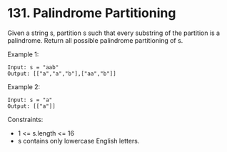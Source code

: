 # 131. Palindrome Partitioning

Given a string s, partition s such that every substring of the partition is a palindrome. Return all possible palindrome partitioning of s.

 

Example 1:

    Input: s = "aab"
    Output: [["a","a","b"],["aa","b"]]

Example 2:

    Input: s = "a"
    Output: [["a"]]

 

Constraints:

*    1 <= s.length <= 16
*    s contains only lowercase English letters.

